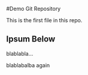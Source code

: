 #Demo Git Repository

This is the first file in this repo.


## Ipsum Below

blablabla...

blablabalba again